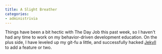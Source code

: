 ```yaml
---
title: A Slight Breather
categories:
- administrivia
---
```

Things have been a bit hectic with The Day Job this past week, so I haven't had any time to
work on my behavior-driven development education. On the plus side, I have leveled up my git-fu
a little, and successfully hacked [Jekyll](http://github.com/mojombo/jekyll) to add a feature
or two.
